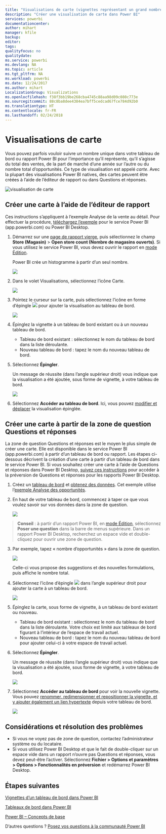 ```yaml
---
title: "Visualisations de carte (vignettes représentant un grand nombre)"
description: "Créer une visualisation de carte dans Power BI"
services: powerbi
documentationcenter: 
author: mihart
manager: kfile
backup: 
editor: 
tags: 
qualityfocus: no
qualitydate: 
ms.service: powerbi
ms.devlang: NA
ms.topic: article
ms.tgt_pltfrm: NA
ms.workload: powerbi
ms.date: 12/24/2017
ms.author: mihart
LocalizationGroup: Visualizations
ms.openlocfilehash: f38f3bb19be268cba4745c88aa98d09c080c773e
ms.sourcegitcommit: 88c8ba8dee4384ea7bff5cedcad67fce784d92b0
ms.translationtype: HT
ms.contentlocale: fr-FR
ms.lasthandoff: 02/24/2018
---
```

# <a name="card-visualizations"></a>Visualisations de carte
Vous pouvez parfois vouloir suivre un nombre unique dans votre tableau de bord ou rapport Power BI pour l’importance qu’il représente, qu’il s’agisse du total des ventes, de la part de marché d’une année sur l’autre ou du nombre total d’opportunités. Ce type de visualisation est appelé *carte*. Avec la plupart des visualisations Power BI natives, des cartes peuvent être créées à l’aide de l’éditeur de rapport ou dans Questions et réponses.

![visualisation de carte](media/power-bi-visualization-card/pbi_opptuntiescard.png)

## <a name="create-a-card-using-the-report-editor"></a>Créer une carte à l’aide de l’éditeur de rapport
Ces instructions s’appliquent à l’exemple Analyse de la vente au détail. Pour effectuer la procédure, [téléchargez l’exemple](sample-datasets.md) pour le service Power BI (app.powerbi.com) ou Power BI Desktop.   

1. Démarrez sur une [page de rapport vierge](power-bi-report-add-page.md), puis sélectionnez le champ **Store (Magasin)** \> **Open store count (Nombre de magasins ouverts)**. Si vous utilisez le service Power BI, vous devez ouvrir le rapport en [mode Édition](service-interact-with-a-report-in-editing-view.md).

    Power BI crée un histogramme à partir d’un seul nombre.

   ![](media/power-bi-visualization-card/pbi_rptnumbertilechart.png)
2. Dans le volet Visualisations, sélectionnez l’icône Carte.

   ![](media/power-bi-visualization-card/pbi_changechartcard.png)
6. Pointez le curseur sur la carte, puis sélectionnez l’icône en forme d’épingle ![](media/power-bi-visualization-card/pbi_pintile.png) pour ajouter la visualisation au tableau de bord.

   ![](media/power-bi-visualization-card/power-bi-pin-icon.png)
7. Épinglez la vignette à un tableau de bord existant ou à un nouveau tableau de bord.

   * Tableau de bord existant : sélectionnez le nom du tableau de bord dans la liste déroulante.
   * Nouveau tableau de bord : tapez le nom du nouveau tableau de bord.
8. Sélectionnez **Épingler**.

   Un message de réussite (dans l’angle supérieur droit) vous indique que la visualisation a été ajoutée, sous forme de vignette, à votre tableau de bord.

   ![](media/power-bi-visualization-card/power-bi-pin-success-message.png)
9. Sélectionnez **Accéder au tableau de bord**. Ici, vous pouvez [modifier et déplacer](service-dashboard-edit-tile.md) la visualisation épinglée.


## <a name="create-a-card-from-the-qa-question-box"></a>Créer une carte à partir de la zone de question Questions et réponses
La zone de question Questions et réponses est le moyen le plus simple de créer une carte. Elle est disponible dans le service Power BI (app.powerbi.com) à partir d’un tableau de bord ou rapport. Les étapes ci-dessous décrivent la création d’une carte à partir d’un tableau de bord dans le service Power BI. Si vous souhaitez créer une carte à l’aide de Questions et réponses dans Power BI Desktop, [suivez ces instructions](https://powerbi.microsoft.com/en-us/blog/power-bi-desktop-december-feature-summary/#QandA) pour accéder à la préversion de Questions et réponses pour les rapports Power BI Desktop.

1. Créez un [tableau de bord](service-dashboards.md) et [obtenez des données](service-get-data.md). Cet exemple utilise l’[exemple Analyse des opportunités](sample-opportunity-analysis.md).

1. En haut de votre tableau de bord, commencez à taper ce que vous voulez savoir sur vos données dans la zone de question. 

   ![](media/power-bi-visualization-card/power-bi-q-and-a-box.png)

>**Conseil** : à partir d’un rapport Power BI, en [mode Édition](service-reading-view-and-editing-view.md), sélectionnez **Poser une question** dans la barre de menus supérieure. Dans un rapport Power BI Desktop, recherchez un espace vide et double-cliquez pour ouvrir une zone de question.

3. Par exemple, tapez « nombre d’opportunités » dans la zone de question.

   ![](media/power-bi-visualization-card/power-bi-q-and-a.png)

   Celle-ci vous propose des suggestions et des nouvelles formulations, puis affiche le nombre total.  
4. Sélectionnez l’icône d’épingle ![](media/power-bi-visualization-card/pbi_pintile.png) dans l’angle supérieur droit pour ajouter la carte à un tableau de bord.

   ![](media/power-bi-visualization-card/power-bi-pin.png)
5. Épinglez la carte, sous forme de vignette, à un tableau de bord existant ou nouveau.

   * Tableau de bord existant : sélectionnez le nom du tableau de bord dans la liste déroulante. Votre choix est limité aux tableaux de bord figurant à l’intérieur de l’espace de travail actuel.
   * Nouveau tableau de bord : tapez le nom du nouveau tableau de bord pour ajouter celui-ci à votre espace de travail actuel.
6. Sélectionnez **Épingler**.

   Un message de réussite (dans l’angle supérieur droit) vous indique que la visualisation a été ajoutée, sous forme de vignette, à votre tableau de bord.  

   ![](media/power-bi-visualization-card/power-bi-success.png)
7. Sélectionnez **Accéder au tableau de bord** pour voir la nouvelle vignette. Vous pouvez [renommer, redimensionner et repositionner la vignette, et y ajouter également un lien hypertexte](service-dashboard-edit-tile.md) depuis votre tableau de bord.

   ![](media/power-bi-visualization-card/power-bi-pinned.png)

## <a name="considerations-and-troubleshooting"></a>Considérations et résolution des problèmes
- Si vous ne voyez pas de zone de question, contactez l’administrateur système ou du locataire.    
- Si vous utilisez Power BI Desktop et que le fait de double-cliquer sur un espace vide dans un rapport n’ouvre pas Questions et réponses, vous devez peut-être l’activer.  Sélectionnez **Fichier > Options et paramètres > Options > Fonctionnalités en préversion** et redémarrez Power BI Desktop.


## <a name="next-steps"></a>Étapes suivantes
[Vignettes d’un tableau de bord dans Power BI](service-dashboard-tiles.md)

[Tableaux de bord dans Power BI](service-dashboards.md)

[Power BI – Concepts de base](service-basic-concepts.md)

D’autres questions ? [Posez vos questions à la communauté Power BI](http://community.powerbi.com/)
